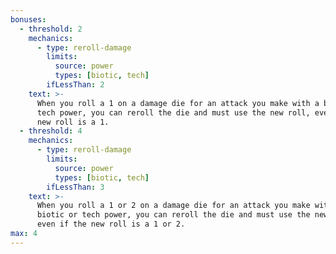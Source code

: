 ```yaml
---
bonuses:
  - threshold: 2
    mechanics:
      - type: reroll-damage
        limits:
          source: power
          types: [biotic, tech]
        ifLessThan: 2
    text: >-
      When you roll a 1 on a damage die for an attack you make with a biotic or
      tech power, you can reroll the die and must use the new roll, even if the
      new roll is a 1.
  - threshold: 4
    mechanics:
      - type: reroll-damage
        limits:
          source: power
          types: [biotic, tech]
        ifLessThan: 3
    text: >-
      When you roll a 1 or 2 on a damage die for an attack you make with a
      biotic or tech power, you can reroll the die and must use the new roll,
      even if the new roll is a 1 or 2.
max: 4
---
```

